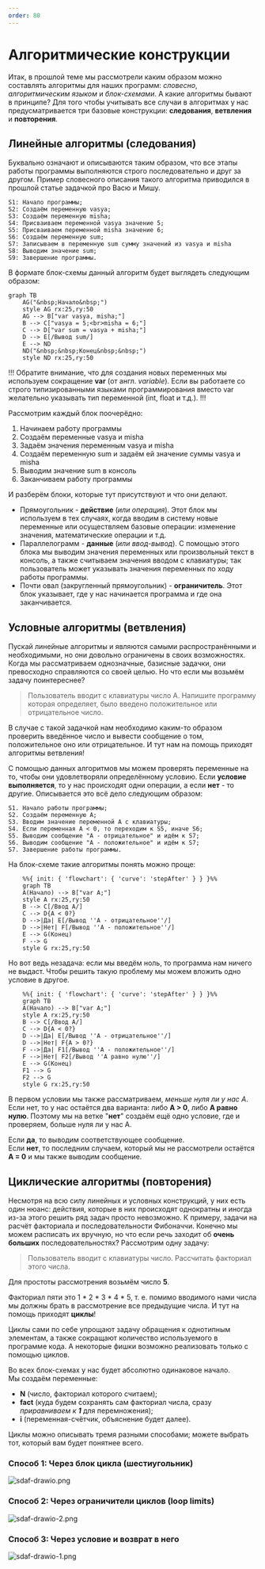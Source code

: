 ```yaml
---
order: 80
---
```


# Алгоритмические конструкции
Итак, в прошлой теме мы рассмотрели каким образом можно составлять алгоритмы для наших программ: *словесно*, *алгоритмическим языком* и *блок-схемами*. А какие алгоритмы бывают в принципе? Для того чтобы учитывать все случаи в алгоритмах у нас предусматривается три базовые конструкции: **следования**, **ветвления** и **повторения**.

## Линейные алгоритмы (следования)
Буквально означают и описываются таким образом, что все этапы работы программы выполняются строго последовательно и друг за другом. Пример словесного описания такого алгоритма приводился в прошлой статье задачкой про Васю и Мишу.

```
S1: Начало программы; 
S2: Создаём переменную vasya; 
S3: Создаём переменную misha; 
S4: Присваиваем переменной vasya значение 5; 
S5: Присваиваем переменной misha значение 6; 
S6: Создаём переменную sum; 
S7: Записываем в переменную sum сумму значений из vasya и misha 
S8: Выводим значение sum; 
S9: Завершение программы.
```

В формате блок-схемы данный алгоритм будет выглядеть следующим образом:

```mermaid
graph TB
    AG("&nbsp;Начало&nbsp;")
    style AG rx:25,ry:50 
    AG --> B["var vasya, misha;"]
    B --> C["vasya = 5;<br>misha = 6;"]
    C --> D["var sum = vasya + misha;"]
    D --> E[/Вывод sum/]
    E --> ND
    ND("&nbsp;&nbsp;Конец&nbsp;&nbsp;")
    style ND rx:25,ry:50
 ```
 !!!
 Обратите внимание, что для создания новых переменных мы используем сокращение **var** (от англ. *variable*). Если вы работаете со строго типизированными языками программирования вместо var желательно указывать тип переменной (int, float и т.д.).
 !!!

Рассмотрим каждый блок поочерёдно:
1. Начинаем работу программы
2. Создаём переменные vasya и misha
3. Задаём значения переменным vasya и misha
4. Создаём переменную sum и задаём ей значение суммы vasya и misha
5. Выводим значение sum в консоль
6. Заканчиваем работу программы

И разберём блоки, которые тут присутствуют и что они делают.

 - Прямоугольник - **действие** (*или операция*). Этот блок мы используем в тех случаях, когда вводим в систему новые переменные или осуществляем базовые операции: изменение значения, математические операции и т.д.
 - Параллелограмм - **данные** (*или ввод-вывод*). С помощью этого блока мы выводим значения переменных или произвольный текст в консоль, а также считываем значения вводом с клавиатуры; так пользователь может указывать значения переменных по ходу работы программы.
 - Почти овал (закругленный прямоугольник) - **ограничитель**. Этот блок указывает, где у нас начинается программа и где она заканчивается.
 
 
 ## Условные алгоритмы (ветвления)
 
Пускай линейные алгоритмы и являются самыми распространёнными и необходимыми, но они довольно ограничены в своих возможностях. Когда мы рассматриваем однозначные, базисные задачки, они превосходно справляются со своей целью. Но что если мы возьмём задачу поинтереснее?

> Пользователь вводит с клавиатуры число А. Напишите программу которая определяет, было введено положительное или отрицательное число.

В случае с такой задачкой нам необходимо каким-то образом проверить введённое число и вывести сообщение о том, положительное оно или отрицательное. И тут нам на помощь приходят алгоритмы ветвления!

С помощью данных алгоритмов мы можем проверять переменные на то, чтобы они удовлетворяли определённому условию. Если **условие выполняется**, то у нас происходят одни операции, а если **нет** - то другие. Описывается это всё дело следующим образом:
```
S1. Начало работы программы;
S2. Создаём переменную А;
S3. Вводим значение переменной А с клавиатуры;
S4. Если переменная А < 0, то переходим к S5, иначе S6;
S5. Выводим сообщение "А - отрицательное" и идём к S7;
S6. Выводим сообщение "А - положительное" и идём к S7;
S7. Завершение работы программы.
```
На блок-схеме такие алгоритмы понять можно проще:

```mermaid
	%%{ init: { 'flowchart': { 'curve': 'stepAfter' } } }%%
	graph TB
	A(Начало) --> B["var A;"]
	style A rx:25,ry:50
	B --> C[/Ввод А/]
	C --> D{A < 0?}
	D -->|Да| E[/Вывод ''А - отрицательное''/]
	D -->|Нет| F[/Вывод ''А - положительное''/]
	E --> G(Конец)
	F --> G
	style G rx:25,ry:50
```

Но вот ведь незадача: если мы введём ноль, то программа нам ничего не выдаст. Чтобы решить такую проблему мы можем вложить одно условие в другое.

```mermaid
	%%{ init: { 'flowchart': { 'curve': 'stepAfter' } } }%%
	graph TB
	A(Начало) --> B["var A;"]
	style A rx:25,ry:50
	B --> C[/Ввод А/]
	C --> D{A < 0?}
	D -->|Да| E[/Вывод ''А - отрицательное''/]
	D -->|Нет| F{A > 0?}
	F -->|Да| F1[/Вывод ''А - положительное''/]
	F -->|Нет| F2[/Вывод ''А равно нулю''/]
	E --> G(Конец)
	F1 --> G
	F2 --> G
	style G rx:25,ry:50
```
В первом условии мы также рассматриваем, *меньше нуля ли у нас А*. Если нет, то у нас остаётся два варианта: либо **А > 0**, либо **A равно нулю**. Поэтому мы на ветке "**нет**" создаём ещё одно условие, где и проверяем, больше нуля ли у нас А.

Если **да**, то выводим соответствующее сообщение.  
Если **нет**, то последним случаем, который мы не рассмотрели остаётся **А = 0** и мы также выводим сообщение.

## Циклические алгоритмы (повторения)
Несмотря на всю силу линейных и условных конструкций, у них есть один нюанс: действия, которые в них происходят однократны и иногда из-за этого решить ряд задач просто невозможно. К примеру, задачи на расчёт факториала и последовательности Фибоначчи. Конечно мы можем расписать их вручную, но что если речь заходит об **очень больших** последовательностях? Рассмотрим одну задачу:
> Пользователь вводит с клавиатуры число. Рассчитать факториал этого числа.

Для простоты рассмотрения возьмём число **5**.

Факториал пяти это 1 * 2 * 3 * 4 * 5, т. е. помимо вводимого нами числа мы должны брать в рассмотрение все предыдущие числа. И тут на помощь приходят **циклы**!

Циклы сами по себе упрощают задачу обращения к однотипным элементам, а также сокращают количество используемого в программе кода. А некоторые фишки возможно реализовать только с помощью циклов.

Во всех блок-схемах у нас будет абсолютно одинаковое начало.  
Мы создаём переменные:
 - **N** (число, факториал которого считаем);  
 - **fact** (куда будем сохранять сам факториал числа, сразу *приравниваем к **1*** для перемножения);  
 - **i** (переменная-счётчик, объяснение будет далее).

Циклы можно описывать тремя разными способами; можете выбрать тот, который вам будет понятнее всего.

### **Способ 1**: Через блок цикла (шестиугольник)

![sdaf-drawio.png](https://i.postimg.cc/fTv96Htv/sdaf-drawio.png)

### **Способ 2**: Через ограничители циклов (loop limits)

![sdaf-drawio-2.png](https://i.postimg.cc/44pG4q1p/sdaf-drawio-2.png)

### Способ 3: Через условие и возврат в него
![sdaf-drawio-1.png](https://i.postimg.cc/BQhVJBRx/sdaf-drawio-1.png)
